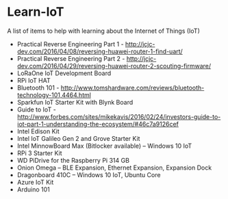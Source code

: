 # Learn-IoT

A list of items to help with learning about the Internet of Things (IoT)
* Practical Reverse Engineering Part 1 - http://jcjc-dev.com/2016/04/08/reversing-huawei-router-1-find-uart/
* Practical Reverse Engineering Part 2 - http://jcjc-dev.com/2016/04/29/reversing-huawei-router-2-scouting-firmware/
* LoRaOne IoT Development Board
* RPi IoT HAT
* Bluetooth 101 - http://www.tomshardware.com/reviews/bluetooth-technology-101,4464.html
* Sparkfun IoT Starter Kit with Blynk Board
* Guide to IoT  - http://www.forbes.com/sites/mikekavis/2016/02/24/investors-guide-to-iot-part-1-understanding-the-ecosystem/#46c7a9126cef
* Intel Edison Kit
* Intel IoT Galileo Gen 2 and Grove Starter Kit
* Intel MinnowBoard Max (Bitlocker available) – Windows 10 IoT
* RPi 3 Starter Kit
* WD PiDrive for the Raspberry Pi 314 GB
* Onion Omega – BLE Expansion, Ethernet Expansion, Expansion Dock
* Dragonboard 410C – Windows 10 IoT, Ubuntu Core
* Azure IoT Kit
* Arduino 101
